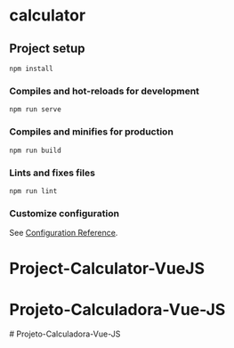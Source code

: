 # calculator

## Project setup
```
npm install
```

### Compiles and hot-reloads for development
```
npm run serve
```

### Compiles and minifies for production
```
npm run build
```

### Lints and fixes files
```
npm run lint
```

### Customize configuration
See [Configuration Reference](https://cli.vuejs.org/config/).
# Project-Calculator-VueJS
# Projeto-Calculadora-Vue-JS
#   P r o j e t o - C a l c u l a d o r a - V u e - J S  
 